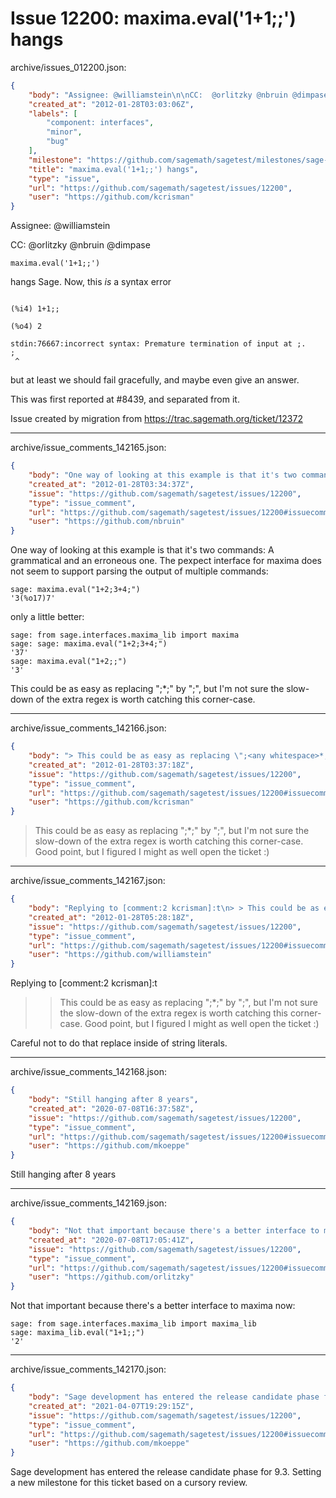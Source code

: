 # Issue 12200: maxima.eval('1+1;;') hangs

archive/issues_012200.json:
```json
{
    "body": "Assignee: @williamstein\n\nCC:  @orlitzky @nbruin @dimpase\n\n\n```\nmaxima.eval('1+1;;')\n```\n \nhangs Sage. Now, this *is* a syntax error\n\n```\n\n(%i4) 1+1;;\n\n(%o4) 2\n\nstdin:76667:incorrect syntax: Premature termination of input at ;.\n;\n ^\n```\n\nbut at least we should fail gracefully, and maybe even give an answer.  \n\nThis was first reported at #8439, and separated from it.\n\nIssue created by migration from https://trac.sagemath.org/ticket/12372\n\n",
    "created_at": "2012-01-28T03:03:06Z",
    "labels": [
        "component: interfaces",
        "minor",
        "bug"
    ],
    "milestone": "https://github.com/sagemath/sagetest/milestones/sage-9.8",
    "title": "maxima.eval('1+1;;') hangs",
    "type": "issue",
    "url": "https://github.com/sagemath/sagetest/issues/12200",
    "user": "https://github.com/kcrisman"
}
```
Assignee: @williamstein

CC:  @orlitzky @nbruin @dimpase


```
maxima.eval('1+1;;')
```
 
hangs Sage. Now, this *is* a syntax error

```

(%i4) 1+1;;

(%o4) 2

stdin:76667:incorrect syntax: Premature termination of input at ;.
;
 ^
```

but at least we should fail gracefully, and maybe even give an answer.  

This was first reported at #8439, and separated from it.

Issue created by migration from https://trac.sagemath.org/ticket/12372





---

archive/issue_comments_142165.json:
```json
{
    "body": "One way of looking at this example is that it's two commands: A grammatical and an erroneous one. The pexpect interface for maxima does not seem to support parsing the output of multiple commands:\n\n```\nsage: maxima.eval(\"1+2;3+4;\")\n'3(%o17)7'\n```\n\nonly a little better:\n\n```\nsage: from sage.interfaces.maxima_lib import maxima\nsage: sage: maxima.eval(\"1+2;3+4;\")\n'37'\nsage: maxima.eval(\"1+2;;\")\n'3'\n```\n\nThis could be as easy as replacing \";<any whitespace>*;\" by \";\", but I'm not sure the slow-down of the extra regex is worth catching this corner-case.",
    "created_at": "2012-01-28T03:34:37Z",
    "issue": "https://github.com/sagemath/sagetest/issues/12200",
    "type": "issue_comment",
    "url": "https://github.com/sagemath/sagetest/issues/12200#issuecomment-142165",
    "user": "https://github.com/nbruin"
}
```

One way of looking at this example is that it's two commands: A grammatical and an erroneous one. The pexpect interface for maxima does not seem to support parsing the output of multiple commands:

```
sage: maxima.eval("1+2;3+4;")
'3(%o17)7'
```

only a little better:

```
sage: from sage.interfaces.maxima_lib import maxima
sage: sage: maxima.eval("1+2;3+4;")
'37'
sage: maxima.eval("1+2;;")
'3'
```

This could be as easy as replacing ";<any whitespace>*;" by ";", but I'm not sure the slow-down of the extra regex is worth catching this corner-case.



---

archive/issue_comments_142166.json:
```json
{
    "body": "> This could be as easy as replacing \";<any whitespace>*;\" by \";\", but I'm not sure the slow-down of the extra regex is worth catching this corner-case.\nGood point, but I figured I might as well open the ticket :)",
    "created_at": "2012-01-28T03:37:18Z",
    "issue": "https://github.com/sagemath/sagetest/issues/12200",
    "type": "issue_comment",
    "url": "https://github.com/sagemath/sagetest/issues/12200#issuecomment-142166",
    "user": "https://github.com/kcrisman"
}
```

> This could be as easy as replacing ";<any whitespace>*;" by ";", but I'm not sure the slow-down of the extra regex is worth catching this corner-case.
Good point, but I figured I might as well open the ticket :)



---

archive/issue_comments_142167.json:
```json
{
    "body": "Replying to [comment:2 kcrisman]:t\n> > This could be as easy as replacing \";<any whitespace>*;\" by \";\", but I'm not sure the slow-down of the extra regex is worth catching this corner-case.\n> Good point, but I figured I might as well open the ticket :)\n\nCareful not to do that replace inside of string literals.",
    "created_at": "2012-01-28T05:28:18Z",
    "issue": "https://github.com/sagemath/sagetest/issues/12200",
    "type": "issue_comment",
    "url": "https://github.com/sagemath/sagetest/issues/12200#issuecomment-142167",
    "user": "https://github.com/williamstein"
}
```

Replying to [comment:2 kcrisman]:t
> > This could be as easy as replacing ";<any whitespace>*;" by ";", but I'm not sure the slow-down of the extra regex is worth catching this corner-case.
> Good point, but I figured I might as well open the ticket :)

Careful not to do that replace inside of string literals.



---

archive/issue_comments_142168.json:
```json
{
    "body": "Still hanging after 8 years",
    "created_at": "2020-07-08T16:37:58Z",
    "issue": "https://github.com/sagemath/sagetest/issues/12200",
    "type": "issue_comment",
    "url": "https://github.com/sagemath/sagetest/issues/12200#issuecomment-142168",
    "user": "https://github.com/mkoeppe"
}
```

Still hanging after 8 years



---

archive/issue_comments_142169.json:
```json
{
    "body": "Not that important because there's a better interface to maxima now:\n\n\n```\nsage: from sage.interfaces.maxima_lib import maxima_lib\nsage: maxima_lib.eval(\"1+1;;\")\n'2'\n```\n",
    "created_at": "2020-07-08T17:05:41Z",
    "issue": "https://github.com/sagemath/sagetest/issues/12200",
    "type": "issue_comment",
    "url": "https://github.com/sagemath/sagetest/issues/12200#issuecomment-142169",
    "user": "https://github.com/orlitzky"
}
```

Not that important because there's a better interface to maxima now:


```
sage: from sage.interfaces.maxima_lib import maxima_lib
sage: maxima_lib.eval("1+1;;")
'2'
```




---

archive/issue_comments_142170.json:
```json
{
    "body": "Sage development has entered the release candidate phase for 9.3. Setting a new milestone for this ticket based on a cursory review.",
    "created_at": "2021-04-07T19:29:15Z",
    "issue": "https://github.com/sagemath/sagetest/issues/12200",
    "type": "issue_comment",
    "url": "https://github.com/sagemath/sagetest/issues/12200#issuecomment-142170",
    "user": "https://github.com/mkoeppe"
}
```

Sage development has entered the release candidate phase for 9.3. Setting a new milestone for this ticket based on a cursory review.
